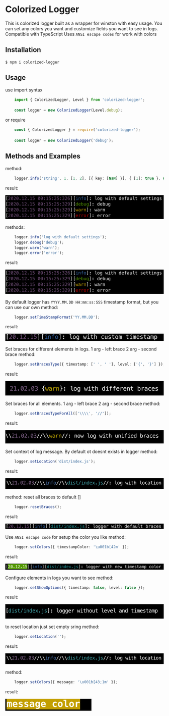 # Colorized Logger

This is colorized logger built as a wrapper for winston with easy usage. 
You can set any colors you want and customize fields you want to see in logs.
Compatible with TypeScript
Uses `ANSI escape codes` for work with colors 

## Installation

```
$ npm i colorized-logger
```

## Usage
use import syntax
```ts
    import { ColorizedLogger, Level } from 'colorized-logger';

    const logger = new ColorizedLogger(Level.debug);
```
or require
```js
    const { ColorizedLogger } = require('colorized-logger');

    const logger = new ColorizedLogger('debug');
```
## Methods and Examples 

method:
```ts
    logger.info('string', 1, [1, 2], [{ key: [NaN] }], { [1]: true }, undefined, NaN, true, Infinity, false);
```
result:

<img src="./images/default settings.png">

methods:
```ts
    logger.info('log with default settings');
    logger.debug('debug');
    logger.warn('warn');
    logger.error('error');
```
result:

<img src="./images/default settings.png">

By default logger has `YYYY.MM.DD HH:mm:ss:SSS` timestamp format, but you can use our own
method:
```ts
    logger.setTimeStampFormat('YY.MM.DD');
```
result:

<img src="./images/setTimeStampFormat.png">

Set braces for different elements in logs. 
1 arg - left brace
2 arg - second brace
method:
```ts
    logger.setBracesType({ timestamp: [' ', ' '], level: ['{', '}'] });
```
result:

<img src="./images/setBracesType.png">

Set braces for all elements. 
1 arg - left brace
2 arg - second brace
method:
```ts
    logger.setBracesTypeForAll(['\\\\', '//']);
```
result:

<img src="./images/setBracesTypeForAll.png">

Set context of log message. By default ot doesnt exists in logger
method:
```ts
    logger.setLocation('dist/index.js');
```
result:

<img src="./images/setLocation.png">

method:
reset all braces to default []
```ts
    logger.resetBraces();
```
result:

<img src="./images/resetBraces.png">

Use `ANSI escape code` for setup the color you like
method:
```ts
    logger.setColors({ timestampColor: '\u001b[42m' });
```
result:

<img src="./images/setColorsTimestamp.png">

Configure elements in logs you want to see
method:
```ts
    logger.setShowOptions({ timestamp: false, level: false });
```
result:

<img src="./images/setShowOptions.png">

to reset location just set empty sring
method:
```ts
    logger.setLocation('');
```
result:

<img src="./images/setLocation.png">

method:
```ts
    logger.setColors({ message: '\u001b[43;1m' });
```
result:

<img src="./images/setColorsMessage.png">